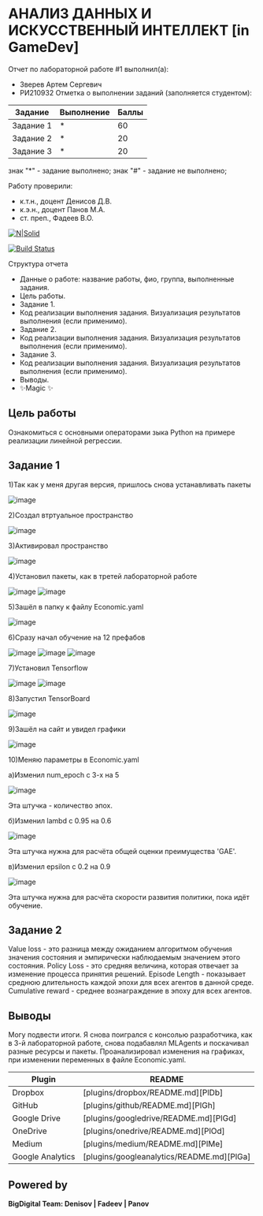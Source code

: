 # АНАЛИЗ ДАННЫХ И ИСКУССТВЕННЫЙ ИНТЕЛЛЕКТ [in GameDev]
Отчет по лабораторной работе #1 выполнил(а):
- Зверев Артем Сергевич
- РИ210932
Отметка о выполнении заданий (заполняется студентом):

| Задание | Выполнение | Баллы |
| ------ | ------ | ------ |
| Задание 1 | * | 60 |
| Задание 2 | * | 20 |
| Задание 3 | * | 20 |

знак "*" - задание выполнено; знак "#" - задание не выполнено;

Работу проверили:
- к.т.н., доцент Денисов Д.В.
- к.э.н., доцент Панов М.А.
- ст. преп., Фадеев В.О.

[![N|Solid](https://cldup.com/dTxpPi9lDf.thumb.png)](https://nodesource.com/products/nsolid)

[![Build Status](https://travis-ci.org/joemccann/dillinger.svg?branch=master)](https://travis-ci.org/joemccann/dillinger)

Структура отчета

- Данные о работе: название работы, фио, группа, выполненные задания.
- Цель работы.
- Задание 1.
- Код реализации выполнения задания. Визуализация результатов выполнения (если применимо).
- Задание 2.
- Код реализации выполнения задания. Визуализация результатов выполнения (если применимо).
- Задание 3.
- Код реализации выполнения задания. Визуализация результатов выполнения (если применимо).
- Выводы.
- ✨Magic ✨

## Цель работы
Ознакомиться с основными операторами зыка Python на примере реализации линейной регрессии.

## Задание 1
1)Так как у меня другая версия, пришлось снова устанавливать пакеты

![image](https://user-images.githubusercontent.com/101055411/205290268-55abacd8-05a0-44e6-9621-bb0f3c99712f.png)

2)Создал втртуальное пространство

![image](https://user-images.githubusercontent.com/101055411/205290533-ae533f69-dbc5-434b-b138-5d0b21c02730.png)

3)Активировал пространство

![image](https://user-images.githubusercontent.com/101055411/205290709-116bec05-6405-46ac-b035-5f7a2c69bbab.png)

4)Установил пакеты, как в третей лабораторной работе

![image](https://user-images.githubusercontent.com/101055411/205290815-5301d865-dd35-43aa-97ba-e65d9077db50.png)
![image](https://user-images.githubusercontent.com/101055411/205290906-c3108db3-a600-4ecc-a315-57c1a2e841c6.png)

5)Зашёл в папку к файлу Economic.yaml

![image](https://user-images.githubusercontent.com/101055411/205291009-32793649-3e3f-4b5b-8d9b-5d9c2152e9be.png)

6)Сразу начал обучение на 12 префабов

![image](https://user-images.githubusercontent.com/101055411/205291354-b810a3cb-efb1-4c14-810f-544960118145.png)
![image](https://user-images.githubusercontent.com/101055411/205291177-89387da4-9f7d-4eb6-8f1b-2245306805ea.png)
![image](https://user-images.githubusercontent.com/101055411/205291256-ff85966a-78e2-4446-93c2-ecf4ce7fb563.png)

7)Установил Tensorflow

![image](https://user-images.githubusercontent.com/101055411/205291494-c9e6c956-6115-4b94-a398-ce7accb92c9e.png)
![image](https://user-images.githubusercontent.com/101055411/205291534-6c1f687b-740e-434a-9881-1bcc8d1c1cfe.png)

8)Запустил TensorBoard

![image](https://user-images.githubusercontent.com/101055411/205291593-1614c128-8ebe-43b7-a292-f13f7df51328.png)


9)Зашёл на сайт и увидел графики

![image](https://user-images.githubusercontent.com/101055411/205291717-b0086e78-3920-49f6-9585-6aaff58005d6.png)

10)Меняю параметры в Economic.yaml

а)Изменил  num_epoch с 3-х на 5

![image](https://user-images.githubusercontent.com/101055411/205292492-00901196-055e-4963-bc5b-cda0f2babf46.png)

Эта штучка - количество эпох.

б)Изменил lambd с 0.95 на 0.6

![image](https://user-images.githubusercontent.com/101055411/205293013-55694408-0ba3-4880-9606-b68e6367cf99.png)

Эта штучка нужна для расчёта общей оценки преимущества 'GAE'.

в)Изменил epsilon с 0.2 на 0.9

![image](https://user-images.githubusercontent.com/101055411/205293428-ed78d886-e496-401e-8e02-cf0df80a302f.png)

Эта штучка нужна для расчёта скорости развития политики, пока идёт обучение.



## Задание 2
Value loss - это разница между ожиданием алгоритмом обучения значения состояния и эмпирически наблюдаемым значением этого состояния.
Policy Loss - это средняя величина, которая отвечает за изменение процесса принятия решений.
Episode Length - показывает cреднюю длительность каждой эпохи для всех агентов в данной среде.
Cumulative reward - среднее вознаграждение в эпоху для всех агентов.


## Выводы
Могу подвести итоги. Я снова поигрался с консолью разработчика, как в 3-й лабораторной работе, снова подабавлял MLAgents и поскачивал разные ресурсы и пакеты. Проанализировал изменения на графиках, при изменении переменных в файле Economic.yaml.


| Plugin | README |
| ------ | ------ |
| Dropbox | [plugins/dropbox/README.md][PlDb] |
| GitHub | [plugins/github/README.md][PlGh] |
| Google Drive | [plugins/googledrive/README.md][PlGd] |
| OneDrive | [plugins/onedrive/README.md][PlOd] |
| Medium | [plugins/medium/README.md][PlMe] |
| Google Analytics | [plugins/googleanalytics/README.md][PlGa] |

## Powered by

**BigDigital Team: Denisov | Fadeev | Panov**
